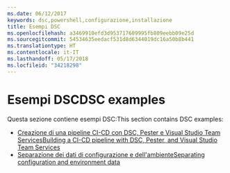 ```yaml
---
ms.date: 06/12/2017
keywords: dsc,powershell,configurazione,installazione
title: Esempi DSC
ms.openlocfilehash: a3469910efd3d953717609995fb809eebb09e25d
ms.sourcegitcommit: 54534635eedacf531d8d6344019dc16a50b8b441
ms.translationtype: HT
ms.contentlocale: it-IT
ms.lasthandoff: 05/17/2018
ms.locfileid: "34218298"
---
```

# <a name="dsc-examples"></a><span data-ttu-id="ca123-103">Esempi DSC</span><span class="sxs-lookup"><span data-stu-id="ca123-103">DSC examples</span></span>

<span data-ttu-id="ca123-104">Questa sezione contiene esempi DSC:</span><span class="sxs-lookup"><span data-stu-id="ca123-104">This section contains DSC examples:</span></span>

- [<span data-ttu-id="ca123-105">Creazione di una pipeline CI-CD con DSC, Pester e Visual Studio Team Services</span><span class="sxs-lookup"><span data-stu-id="ca123-105">Building a CI-CD pipeline with DSC, Pester, and Visual Studio Team Services</span></span>](dscCiCd.md)
- [<span data-ttu-id="ca123-106">Separazione dei dati di configurazione e dell'ambiente</span><span class="sxs-lookup"><span data-stu-id="ca123-106">Separating configuration and environment data</span></span>](separatingEnvData.md)